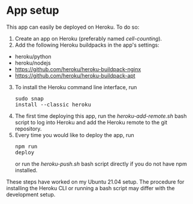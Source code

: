 # App setup

This app can easily be deployed on Heroku. To do so:
1. Create an app on Heroku (preferably named _cell-counting_).
2. Add the following Heroku buildpacks in the app's settings:
 - heroku/python
 - heroku/nodejs
 - https://github.com/heroku/heroku-buildpack-nginx
 - https://github.com/heroku/heroku-buildpack-apt
3. To install the Heroku command line interface, run <pre>sudo snap install --classic heroku</pre>
4. The first time deploying this app, run the _heroku-add-remote.sh_ bash script to log into Heroku and add the Heroku remote to the git repository.
5. Every time you would like to deploy the app, run <pre>npm run deploy</pre> or run the _heroku-push.sh_ bash script directly if you do not have npm installed.

These steps have worked on my Ubuntu 21.04 setup. The procedure for installing the Heroku CLI or running a bash script may differ with the development setup.
